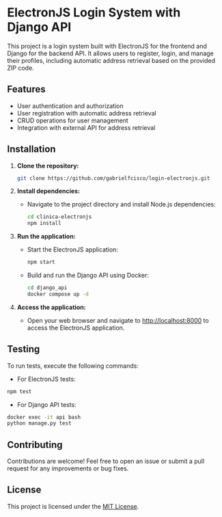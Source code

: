 # ElectronJS Login System with Django API

This project is a login system built with ElectronJS for the frontend and Django for the backend API. It allows users to register, login, and manage their profiles, including automatic address retrieval based on the provided ZIP code.

## Features

- User authentication and authorization
- User registration with automatic address retrieval
- CRUD operations for user management
- Integration with external API for address retrieval

## Installation

1. **Clone the repository:**

   ```bash
   git clone https://github.com/gabrielfcisco/login-electronjs.git
   ```
2. **Install dependencies:**

    - Navigate to the project directory and install Node.js dependencies:
    
        ```bash
        cd clinica-electronjs
        npm install
        ```

3. **Run the application:**

   - Start the ElectronJS application:

     ```bash
     npm start
     ```

   - Build and run the Django API using Docker:

     ```bash
     cd django_api
     docker compose up -d
     ```

4. **Access the application:**

   - Open your web browser and navigate to [http://localhost:8000](http://localhost:8000) to access the ElectronJS application.

## Testing
To run tests, execute the following commands:
- For ElectronJS tests:
```bash
npm test
```
- For Django API tests:
```bash
docker exec -it api bash
python manage.py test
```

## Contributing
Contributions are welcome! Feel free to open an issue or submit a pull request for any improvements or bug fixes.

## License
This project is licensed under the [MIT License](https://www.mit.edu/~amini/LICENSE.md).